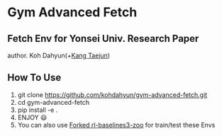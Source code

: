 # Gym Advanced Fetch
## Fetch Env for Yonsei Univ. Research Paper
author. Koh Dahyun(+[Kang Taejun](https://github.com/eslerkang))

## How To Use
1. git clone https://github.com/kohdahyun/gym-advanced-fetch.git
2. cd gym-advanced-fetch
3. pip install -e .
4. ENJOY 😃
5. You can also use [Forked rl-baselines3-zoo](https://github.com/kohdahyun/rl-baselines3-zoo) for train/test these Envs
